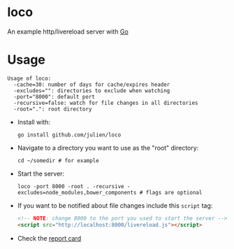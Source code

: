 loco
====

An example http/livereload server
with [Go](http://golang.org)

Usage
=====

```
Usage of loco:
  -cache=30: number of days for cache/expires header
  -excludes="": directories to exclude when watching
  -port="8000": default port
  -recursive=false: watch for file changes in all directories
  -root=".": root directory
```

+ Install with:

  `go install github.com/julien/loco`


+ Navigate to a directory you want to use as the "root" directory:

  `cd ~/somedir # for example`

+ Start the server:

  `loco -port 8000 -root . -recursive -excludes=node_modules,bower_components # flags are optional`

+ If you want to be notified about file changes
  include this `script` tag:

  ```html
  <!-- NOTE: change 8000 to the port you used to start the server -->
  <script src="http://localhost:8000/livereload.js"></script>
  ```

+ Check the [report card](http://goreportcard.com/report/julien/loco)
